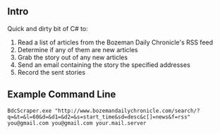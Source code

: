 ## Intro 

Quick and dirty bit of C# to:

1. Read a list of articles from the Bozeman Daily Chronicle's RSS feed
2. Determine if any of them are new articles
3. Grab the story out of any new articles
4. Send an email containing the story the specified addresses
5. Record the sent stories

## Example Command Line

    BdcScraper.exe "http://www.bozemandailychronicle.com/search/?q=&t=&l=60&d=&d1=&d2=&s=start_time&sd=desc&c[]=news&f=rss" you@gmail.com you@gmail.com your.mail.server
